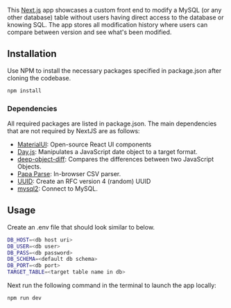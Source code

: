 This [Next.js](https://nextjs.org/) app showcases a custom front end to modify a MySQL (or any other database) table without users having direct access to the database or knowing SQL. The app stores all modification history where users can compare between version and see what's been modified. 

## Installation
Use NPM to install the necessary packages specified in package.json after cloning the codebase.

```bash
npm install
```

### Dependencies
All required packages are listed in package.json. The main dependencies that are not required by NextJS are as follows:

* [MaterialUI](https://mui.com/material-ui/): Open-source React UI components
* [Day.js](https://day.js.org/): Manipulates a JavaScript date object to a target format.
* [deep-object-diff](https://github.com/mattphillips/deep-object-diff): Compares the differences between two JavaScript Objects.
* [Papa Parse](https://www.papaparse.com/): In-browser CSV parser.
* [UUID](https://github.com/uuidjs/uuid): Create an RFC version 4 (random) UUID
* [mysql2](https://github.com/sidorares/node-mysql2): Connect to MySQL.

## Usage
Create an .env file that should look similar to below.

```bash
DB_HOST=<db host uri>
DB_USER=<db user>
DB_PASS=<db password>
DB_SCHEMA=<default db schema>
DB_PORT=<db port>
TARGET_TABLE=<target table name in db>
```

Next run the following command in the terminal to launch the app locally:

```bash
npm run dev
```
